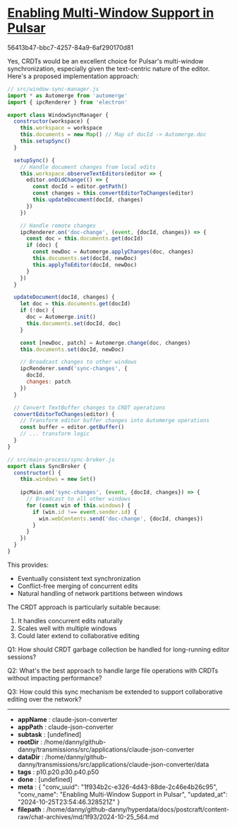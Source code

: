 # [Enabling Multi-Window Support in Pulsar](https://claude.ai/chat/1f934b2c-e326-4d43-88de-2c46e4b26c95)

56413b47-bbc7-4257-84a9-6af290170d81

 Yes, CRDTs would be an excellent choice for Pulsar's multi-window synchronization, especially given the text-centric nature of the editor. Here's a proposed implementation approach:

```javascript
// src/window-sync-manager.js
import * as Automerge from 'automerge'
import { ipcRenderer } from 'electron'

export class WindowSyncManager {
  constructor(workspace) {
    this.workspace = workspace
    this.documents = new Map() // Map of docId -> Automerge.doc
    this.setupSync()
  }

  setupSync() {
    // Handle document changes from local edits
    this.workspace.observeTextEditors(editor => {
      editor.onDidChange(() => {
        const docId = editor.getPath()
        const changes = this.convertEditorToChanges(editor)
        this.updateDocument(docId, changes)
      })
    })

    // Handle remote changes
    ipcRenderer.on('doc-change', (event, {docId, changes}) => {
      const doc = this.documents.get(docId)
      if (doc) {
        const newDoc = Automerge.applyChanges(doc, changes)
        this.documents.set(docId, newDoc)
        this.applyToEditor(docId, newDoc)
      }
    })
  }

  updateDocument(docId, changes) {
    let doc = this.documents.get(docId)
    if (!doc) {
      doc = Automerge.init()
      this.documents.set(docId, doc)
    }

    const [newDoc, patch] = Automerge.change(doc, changes)
    this.documents.set(docId, newDoc)

    // Broadcast changes to other windows
    ipcRenderer.send('sync-changes', {
      docId,
      changes: patch
    })
  }

  // Convert TextBuffer changes to CRDT operations
  convertEditorToChanges(editor) {
    // Transform editor buffer changes into Automerge operations
    const buffer = editor.getBuffer()
    // ... transform logic
  }
}

// src/main-process/sync-broker.js 
export class SyncBroker {
  constructor() {
    this.windows = new Set()
    
    ipcMain.on('sync-changes', (event, {docId, changes}) => {
      // Broadcast to all other windows
      for (const win of this.windows) {
        if (win.id !== event.sender.id) {
          win.webContents.send('doc-change', {docId, changes})
        }
      }
    })
  }
}
```

This provides:
- Eventually consistent text synchronization
- Conflict-free merging of concurrent edits
- Natural handling of network partitions between windows

The CRDT approach is particularly suitable because:
1. It handles concurrent edits naturally
2. Scales well with multiple windows
3. Could later extend to collaborative editing

Q1: How should CRDT garbage collection be handled for long-running editor sessions?

Q2: What's the best approach to handle large file operations with CRDTs without impacting performance?

Q3: How could this sync mechanism be extended to support collaborative editing over the network?

---

* **appName** : claude-json-converter
* **appPath** : claude-json-converter
* **subtask** : [undefined]
* **rootDir** : /home/danny/github-danny/transmissions/src/applications/claude-json-converter
* **dataDir** : /home/danny/github-danny/transmissions/src/applications/claude-json-converter/data
* **tags** : p10.p20.p30.p40.p50
* **done** : [undefined]
* **meta** : {
  "conv_uuid": "1f934b2c-e326-4d43-88de-2c46e4b26c95",
  "conv_name": "Enabling Multi-Window Support in Pulsar",
  "updated_at": "2024-10-25T23:54:46.328521Z"
}
* **filepath** : /home/danny/github-danny/hyperdata/docs/postcraft/content-raw/chat-archives/md/1f93/2024-10-25_564.md